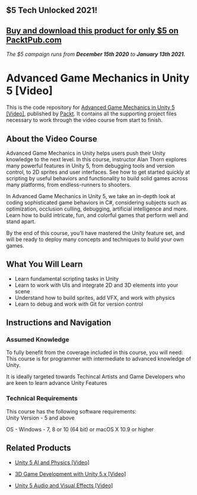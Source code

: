 ## $5 Tech Unlocked 2021!
[Buy and download this product for only $5 on PacktPub.com](https://www.packtpub.com/)
-----
*The $5 campaign         runs from __December 15th 2020__ to __January 13th 2021.__*

# Advanced Game Mechanics in Unity 5 [Video]
This is the code repository for [Advanced Game Mechanics in Unity 5 [Video]](https://www.packtpub.com/game-development/advanced-game-mechanics-unity-5-video?utm_source=github&utm_medium=repository&utm_campaign=9781786463333), published by [Packt](https://www.packtpub.com/?utm_source=github). It contains all the supporting project files necessary to work through the video course from start to finish.
## About the Video Course
Advanced Game Mechanics in Unity helps users push their Unity knowledge to the next level. In this course, instructor Alan Thorn explores many powerful features in Unity 5, from debugging tools and version control, to 2D sprites and user interfaces. See how to get started quickly at scripting by useful behaviors and functionality to build solid games across many platforms, from endless-runners to shooters.

In Advanced Game Mechanics in Unity 5, we take an in-depth look at coding sophisticated game behaviors in C#, considering subjects such as optimization, occlusion culling, debugging, artificial intelligence and more. Learn how to build intricate, fun, and colorful games that perform well and stand apart.

By the end of this course, you’ll have mastered the Unity feature set, and will be ready to deploy many concepts and techniques to build your own games.


<H2>What You Will Learn</H2>
<DIV class=book-info-will-learn-text>
<UL>
<LI>Learn fundamental scripting tasks in Unity 
<LI>Learn to work with UIs and integrate 2D and 3D elements into your scene 
<LI>Understand how to build sprites, add VFX, and work with physics 
<LI>Learn to debug and work with Git for version control </LI></UL></DIV>

## Instructions and Navigation
### Assumed Knowledge
To fully benefit from the coverage included in this course, you will need:<br/>
This course is for programmer with intermediate to advanced knowledge of Unity.

It is ideally targeted towards Techincal Artists and Game Developers who are keen to learn advance Unity Features
### Technical Requirements
This course has the following software requirements:<br/>
Unity Version - 5 and above 

OS - Windows - 7, 8 or 10 (64 bit) or macOS X 10.9 or higher

## Related Products
* [Unity 5 AI and Physics [Video]](https://www.packtpub.com/game-development/unity-5-ai-and-physics-video?utm_source=github&utm_medium=repository&utm_campaign=9781786467294)

* [3D Game Development with Unity 5.x [Video]](https://www.packtpub.com/game-development/3d-game-development-unity-5x-video?utm_source=github&utm_medium=repository&utm_campaign=9781788297226)

* [Unity 5 Audio and Visual Effects [Video]](https://www.packtpub.com/game-development/unity-5-audio-and-visual-effects-video?utm_source=github&utm_medium=repository&utm_campaign=9781786467645)

